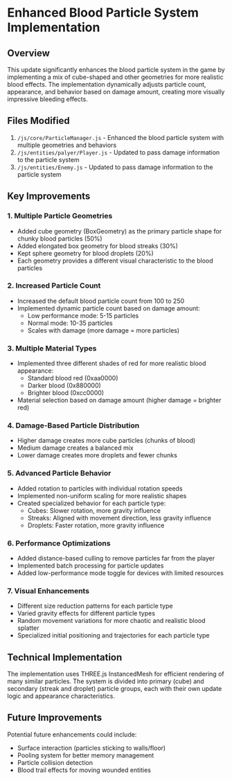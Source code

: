 # Enhanced Blood Particle System Implementation

## Overview
This update significantly enhances the blood particle system in the game by implementing a mix of cube-shaped and other geometries for more realistic blood effects. The implementation dynamically adjusts particle count, appearance, and behavior based on damage amount, creating more visually impressive bleeding effects.

## Files Modified
1. `/js/core/ParticleManager.js` - Enhanced the blood particle system with multiple geometries and behaviors
2. `/js/entities/palyer/Player.js` - Updated to pass damage information to the particle system
3. `/js/entities/Enemy.js` - Updated to pass damage information to the particle system

## Key Improvements

### 1. Multiple Particle Geometries
- Added cube geometry (BoxGeometry) as the primary particle shape for chunky blood particles (50%)
- Added elongated box geometry for blood streaks (30%)
- Kept sphere geometry for blood droplets (20%)
- Each geometry provides a different visual characteristic to the blood particles

### 2. Increased Particle Count
- Increased the default blood particle count from 100 to 250
- Implemented dynamic particle count based on damage amount:
  - Low performance mode: 5-15 particles
  - Normal mode: 10-35 particles
  - Scales with damage (more damage = more particles)

### 3. Multiple Material Types
- Implemented three different shades of red for more realistic blood appearance:
  - Standard blood red (0xaa0000)
  - Darker blood (0x880000)
  - Brighter blood (0xcc0000)
- Material selection based on damage amount (higher damage = brighter red)

### 4. Damage-Based Particle Distribution
- Higher damage creates more cube particles (chunks of blood)
- Medium damage creates a balanced mix
- Lower damage creates more droplets and fewer chunks

### 5. Advanced Particle Behavior
- Added rotation to particles with individual rotation speeds
- Implemented non-uniform scaling for more realistic shapes
- Created specialized behavior for each particle type:
  - Cubes: Slower rotation, more gravity influence
  - Streaks: Aligned with movement direction, less gravity influence
  - Droplets: Faster rotation, more gravity influence

### 6. Performance Optimizations
- Added distance-based culling to remove particles far from the player
- Implemented batch processing for particle updates
- Added low-performance mode toggle for devices with limited resources

### 7. Visual Enhancements
- Different size reduction patterns for each particle type
- Varied gravity effects for different particle types
- Random movement variations for more chaotic and realistic blood splatter
- Specialized initial positioning and trajectories for each particle type

## Technical Implementation
The implementation uses THREE.js InstancedMesh for efficient rendering of many similar particles. The system is divided into primary (cube) and secondary (streak and droplet) particle groups, each with their own update logic and appearance characteristics.

## Future Improvements
Potential future enhancements could include:
- Surface interaction (particles sticking to walls/floor)
- Pooling system for better memory management
- Particle collision detection
- Blood trail effects for moving wounded entities